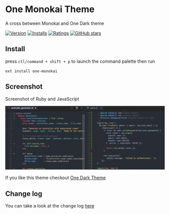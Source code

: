# One Monokai Theme

A cross between Monokai and One Dark theme

[![Version](https://vsmarketplacebadge.apphb.com/version/azemoh.one-monokai.svg)](https://marketplace.visualstudio.com/items?itemName=azemoh.one-monokai) [![Installs](https://vsmarketplacebadge.apphb.com/installs/azemoh.one-monokai.svg)](https://marketplace.visualstudio.com/items?itemName=azemoh.one-monokai) [![Ratings](https://vsmarketplacebadge.apphb.com/rating/azemoh.one-monokai.svg)](https://marketplace.visualstudio.com/items?itemName=azemoh.one-monokai) [![GitHub stars](https://img.shields.io/github/stars/azemoh/vscode-one-monokai.svg?style=social&label=Star&maxAge=2592000)](https://github.com/azemoh/vscode-one-monokai)


## Install

press `ctl/command + shift + p` to launch the command palette then run
```
ext install one-monokai
```

## Screenshot
Screenshot of Ruby and JavaScript

![Theme Screenshot](screenshot-v0.2.0.png)

If you like this theme checkout [One Dark Theme](https://marketplace.visualstudio.com/items?itemName=azemoh.theme-onedark)

## Change log
You can take a look at the change log [here](https://github.com/azemoh/vscode-one-monokai/blob/master/CHANGELOG.md)
